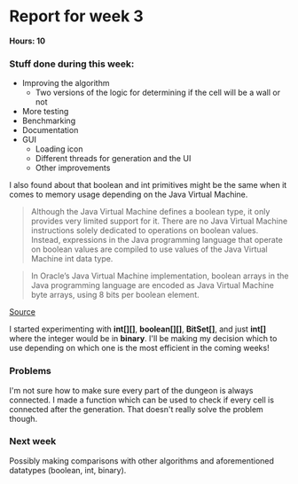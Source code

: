 # Report for week 3

**Hours: 10** 

### Stuff done during this week:

- Improving the algorithm
  - Two versions of the logic for determining if the cell will be a wall or not
- More testing
- Benchmarking
- Documentation
- GUI
  - Loading icon
  - Different threads for generation and the UI
  - Other improvements


I also found about that boolean and int primitives might be the same when it comes to memory usage depending on the Java Virtual Machine.

> Although the Java Virtual Machine defines a boolean type, it only provides very limited support for it. There are no Java Virtual Machine instructions solely dedicated to operations on boolean values. Instead, expressions in the Java programming language that operate on boolean values are compiled to use values of the Java Virtual Machine int data type.

> In Oracle’s Java Virtual Machine implementation, boolean arrays in the Java programming language are encoded as Java Virtual Machine byte arrays, using 8 bits per boolean element.

[Source](https://docs.oracle.com/javase/specs/jvms/se11/html/jvms-2.html#jvms-2.3.4)

I started experimenting with **int[][]**, **boolean[][]**, **BitSet[]**, and just **int[]** where the integer would be in **binary**. 
I'll be making my decision which to use depending on which one is the most efficient in the coming weeks!

### Problems

I'm not sure how to make sure every part of the dungeon is always connected. 
I made a function which can be used to check if every cell is connected after the generation. 
That doesn't really solve the problem though.

### Next week

Possibly making comparisons with other algorithms and aforementioned datatypes (boolean, int, binary).
